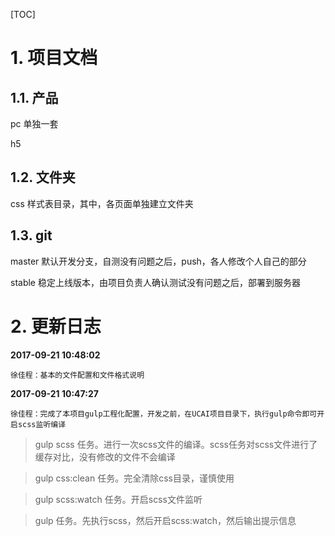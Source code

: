 [TOC]

# 1. 项目文档

## 1.1. 产品 

pc 单独一套

h5

## 1.2. 文件夹
css 样式表目录，其中，各页面单独建立文件夹

## 1.3. git

master 默认开发分支，自测没有问题之后，push，各人修改个人自己的部分

stable 稳定上线版本，由项目负责人确认测试没有问题之后，部署到服务器

# 2. 更新日志

**2017-09-21 10:48:02**

    徐佳程：基本的文件配置和文件格式说明

**2017-09-21 10:47:27**

    徐佳程：完成了本项目gulp工程化配置，开发之前，在UCAI项目目录下，执行gulp命令即可开启scss监听编译

> gulp scss 任务。进行一次scss文件的编译。scss任务对scss文件进行了缓存对比，没有修改的文件不会编译

> gulp css:clean 任务。完全清除css目录，谨慎使用

> gulp scss:watch 任务。开启scss文件监听

> gulp 任务。先执行scss，然后开启scss:watch，然后输出提示信息